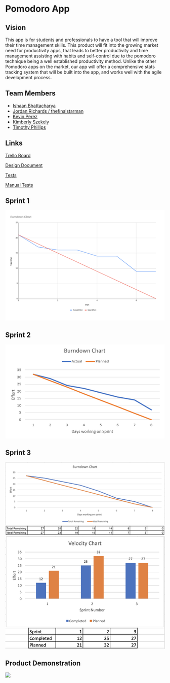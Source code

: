# Pomodoro App

## Vision

This app is for students and professionals to have a tool that will improve their time management skills.  This product will fit into the growing market need for productivity apps, that leads to better productivity and time management assisting with habits and self-control due to the pomodoro technique being a well established productivity method.  Unlike the other Pomodoro apps on the market, our app will offer a comprehensive stats tracking system that will be built into the app, and works well with the agile development process.

## Team Members

- [Ishaan Bhattacharya](https://github.com/ishaanb555)
- [Jordan Richards / thefinalstarman](https://github.com/thefinalstarman)
- [Kevin Perez](https://github.com/KaeWing)
- [Kimberly Szekely](https://github.com/KimberlySzekely)
- [Timothy Phillips](https://github.com/Timothy-Phillips)

## Links

[Trello Board](https://trello.com/b/ZoABS7mj)

[Design Document](artifacts/design.md)

[Tests](https://github.com/thefinalstarman/PomodoroApp/tree/main/project/app/src/test/java)

[Manual Tests](artifacts/Manual_Test.md)

## Sprint 1

![Sprint 1 Burndown Chart](artifacts/images/burndown_sprint1.png)

## Sprint 2

![Sprint 2 Burndown Chart](artifacts/images/Burndown_chart_sprint2.PNG)

## Sprint 3
![Sprint 3 Burndown Chart](artifacts/images/burndown_chart_3.png)
![Velocity Chart](artifacts/images/velocity_chart_3.png)

## Product Demonstration

[![](http://img.youtube.com/vi/n_Q76xzytGA/0.jpg)](http://www.youtube.com/watch?v=n_Q76xzytGA "Pomodoro App Demo (Sprint #2)")
